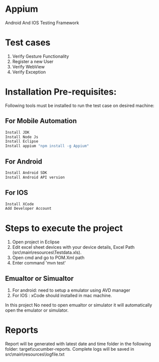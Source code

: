 # Appium
Android And IOS Testing Framework

# Test cases
1. Verify Gesture Functionality
2. Register a new User
3. Verify WebView
4. Verify Exception

# Installation Pre-requisites:
Following tools must be installed to run the test case on desired machine:
## For Mobile Automation
```bash
Install JDK
Install Node Js
Install Eclipse
Install appium "npm install -g Appium"
```
## For Android
```bash
Install Android SDK
Install Android API version
```
## For IOS
```bash
Install XCode
Add Developer Account
```

# Steps to execute the project
1. Open project in Eclipse
2. Edit excel sheet devices with your device details, Excel Path (src\main\resources\Testdata.xls).
3. Open cmd and go to POM.Xml path
4. Enter command 'mvn test'


## Emualtor or Simualtor
1. For android: need to setup a emulator using AVD manager
2. For IOS : xCode should installed in mac machine.

 In this project No need to open emualtor or simulator it will automatically open the emulator or simulator.
 
# Reports
Report will be generated with latest date and time folder in the following folder: target\cucumber-reports.
Complete logs will be saved in src\main\resources\logfile.txt

